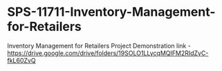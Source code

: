 # SPS-11711-Inventory-Management-for-Retailers
Inventory Management for Retailers
Project Demonstration link - https://drive.google.com/drive/folders/19SOLO1LLycqMQIFM2RIdZyC-fkL60ZvQ
